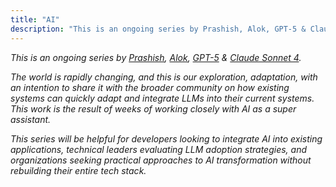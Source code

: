 ```yaml
---
title: "AI"
description: "This is an ongoing series by Prashish, Alok, GPT-5 & Claude Sonnet 4. The world is rapidly changing, and this is our exploration of how existing systems can quickly adapt and integrate LLMs into their current systems. This work is the result of weeks of working closely with AI as a super assistant."
---
```


_This is an ongoing series by [Prashish](https://x.com/prashishh), [Alok](https://alokkhatri.com), [GPT-5](https://openai.com/gpt-5/) & [Claude Sonnet 4](https://www.anthropic.com/claude/sonnet)._

_The world is rapidly changing, and this is our exploration, adaptation, with an intention to share it with the broader community on how existing systems can quickly adapt and integrate LLMs into their current systems. This work is the result of weeks of working closely with AI as a super assistant._

_This series will be helpful for developers looking to integrate AI into existing applications, technical leaders evaluating LLM adoption strategies, and organizations seeking practical approaches to AI transformation without rebuilding their entire tech stack._


